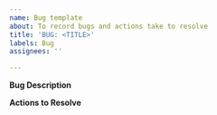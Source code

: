 ```yaml
---
name: Bug template
about: To record bugs and actions take to resolve
title: 'BUG: <TITLE>'
labels: Bug
assignees: ''

---
```


**Bug Description**

**Actions to Resolve**
